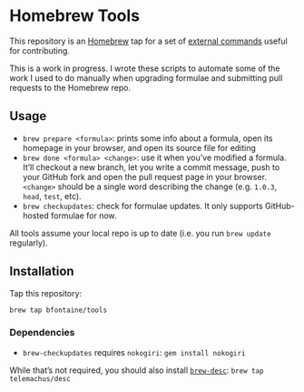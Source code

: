 # Homebrew Tools

This repository is an [Homebrew](http://brew.sh) tap for a set of
[external commands][ext] useful for contributing.

[ext]: https://github.com/Homebrew/homebrew/blob/master/share/doc/homebrew/External-Commands.md#external-commands

This is a work in progress. I wrote these scripts to automate some of the work
I used to do manually when upgrading formulae and submitting pull requests to
the Homebrew repo.

## Usage

* `brew prepare <formula>`: prints some info about a formula, open its homepage
  in your browser, and open its source file for editing
* `brew done <formula> <change>`: use it when you’ve modified a formula. It’ll
  checkout a new branch, let you write a commit message, push to your GitHub
  fork and open the pull request page in your browser. `<change>` should be a
  single word describing the change (e.g. `1.0.3`, `head`, `test`, etc).
* `brew checkupdates`: check for formulae updates. It only supports
  GitHub-hosted formulae for now.

All tools assume your local repo is up to date (i.e. you run `brew
update` regularly).

## Installation

Tap this repository:

    brew tap bfontaine/tools

### Dependencies

* `brew-checkupdates` requires `nokogiri`: `gem install nokogiri`

While that’s not required, you should also install [`brew-desc`][desc]:
`brew tap telemachus/desc`

[desc]: https://github.com/telemachus/homebrew-desc
